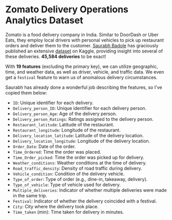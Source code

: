 # Zomato Delivery Operations Analytics Dataset

Zomato is a food delivery company in India. Similar to DoorDash or Uber Eats, they employ local drivers with personal vehicles to pick up restaurant orders and deliver them to the customer. [Saurabh Badole](https://www.kaggle.com/saurabhbadole) has graciously published an extensive [dataset](https://www.kaggle.com/datasets/saurabhbadole/zomato-delivery-operations-analytics-dataset/data) on Kaggle, providing insight into several of these deliveries. **45,584 deliveries** to be exact!

With **19 features** (excluding the primary key), we can utilize geographic, time, and weather data, as well as driver, vehicle, and traffic data. We even get a `festival` feature to warn us of anomalous delivery circumstances.

Saurabh has already done a wonderful job describing the features, so I've copied them below:

* `ID`: Unique identifier for each delivery.
* `Delivery_person_ID`: Unique identifier for each delivery person.
* `Delivery_person_Age`: Age of the delivery person.
* `Delivery_person_Ratings`: Ratings assigned to the delivery person.
* `Restaurant_latitude`: Latitude of the restaurant.
* `Restaurant_longitude`: Longitude of the restaurant.
* `Delivery_location_latitude`: Latitude of the delivery location.
* `Delivery_location_longitude`: Longitude of the delivery location.
* `Order_Date`: Date of the order.
* `Time_Ordered`: Time the order was placed.
* `Time_Order_picked`: Time the order was picked up for delivery.
* `Weather_conditions`: Weather conditions at the time of delivery.
* `Road_traffic_density`: Density of road traffic during delivery.
* `Vehicle_condition`: Condition of the delivery vehicle.
* `Type_of_order`: Type of order (e.g., dine-in, takeaway, delivery).
* `Type_of_vehicle`: Type of vehicle used for delivery.
* `Multiple_deliveries`: Indicator of whether multiple deliveries were made in the same trip.
* `Festival`: Indicator of whether the delivery coincided with a festival.
* `City`: City where the delivery took place.
* `Time_taken` (min): Time taken for delivery in minutes.
